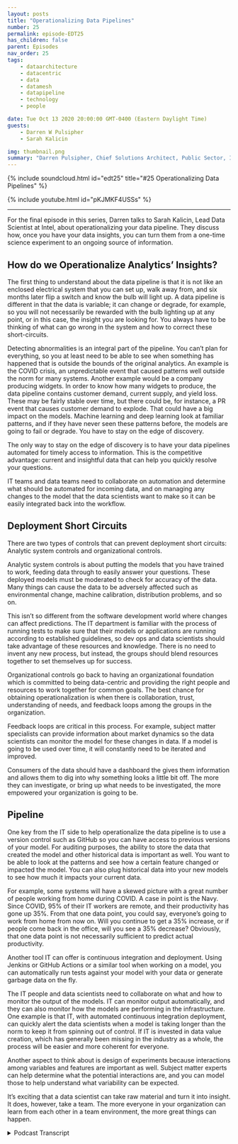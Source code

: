 ```yaml
---
layout: posts
title: "Operationalizing Data Pipelines"
number: 25
permalink: episode-EDT25
has_children: false
parent: Episodes
nav_order: 25
tags:
    - dataarchitecture
    - datacentric
    - data
    - datamesh
    - datapipeline
    - technology
    - people

date: Tue Oct 13 2020 20:00:00 GMT-0400 (Eastern Daylight Time)
guests:
    - Darren W Pulsipher
    - Sarah Kalicin

img: thumbnail.png
summary: "Darren Pulsipher, Chief Solutions Architect, Public Sector, Intel, talks to Sarah Kalicin, Lead Data Scientist, Intel about operationalizing your organization’s data pipeline. It takes a team effort to model, monitor, and produce an ongoing source of valuable information. This is the final episode in the series Kick-starting your Organizational Transformation to Become Data-Centric."
---
```


{% include soundcloud.html id="edt25" title="#25 Operationalizing Data Pipelines" %}

{% include youtube.html id="pKJMKF4USSs" %}

---

For the final episode in this series, Darren talks to Sarah Kalicin, Lead Data Scientist at Intel, about operationalizing your data pipeline. They discuss how, once you have your data insights, you can turn them from a one-time science experiment to an ongoing source of information.

## How do we Operationalize Analytics’ Insights?

The first thing to understand about the data pipeline is that it is not like an enclosed electrical system that you can set up, walk away from, and six months later flip a switch and know the bulb will light up. A data pipeline is different in that the data is variable; it can change or degrade, for example, so you will not necessarily be rewarded with the bulb lighting up at any point, or in this case, the insight you are looking for. You always have to be thinking of what can go wrong in the system and how to correct these short-circuits.

Detecting abnormalities is an integral part of the pipeline. You can’t plan for everything, so you at least need to be able to see when something has happened that is outside the bounds of the original analytics. An example is the COVID crisis, an unpredictable event that caused patterns well outside the norm for many systems. Another example would be a company producing widgets. In order to know how many widgets to produce, the data pipeline contains customer demand, current supply, and yield loss. These may be fairly stable over time, but there could be, for instance, a PR event that causes customer demand to explode. That could have a big impact on the models. Machine learning and deep learning look at familiar patterns, and if they have never seen these patterns before, the models are going to fail or degrade. You have to stay on the edge of discovery.

The only way to stay on the edge of discovery is to have your data pipelines automated for timely access to information. This is the competitive advantage: current and insightful data that can help you quickly resolve your questions.

IT teams and data teams need to collaborate on automation and determine what should be automated for incoming data, and on managing any changes to the model that the data scientists want to make so it can be easily integrated back into the workflow.


## Deployment Short Circuits 

There are two types of controls that can prevent deployment short circuits: Analytic system controls and organizational controls.

Analytic system controls is about putting the models that you have trained to work, feeding data through to easily answer your questions. These deployed models must be moderated to check for accuracy of the data. Many things can cause the data to be adversely affected such as environmental change, machine calibration, distribution problems, and so on.

This isn’t so different from the software development world where changes can affect predictions. The IT department is familiar with the process of running tests to make sure that their models or applications are running according to established guidelines, so dev ops and data scientists should take advantage of these resources and knowledge. There is no need to invent any new process, but instead, the groups should blend resources together to set themselves up for success.

Organizational controls go back to having an organizational foundation which is committed to being data-centric and providing the right people and resources to work together for common goals. The best chance for obtaining operationalization is when there is collaboration, trust, understanding of needs, and feedback loops among the groups in the organization.

Feedback loops are critical in this process. For example, subject matter specialists can provide information about market dynamics so the data scientists can monitor the model for these changes in data. If a model is going to be used over time, it will constantly need to be iterated and improved.

Consumers of the data should have a dashboard the gives them information and allows them to dig into why something looks a little bit off.  The more they can investigate, or bring up what needs to be investigated, the more empowered your organization is going to be.

## Pipeline 

One key from the IT side to help operationalize the data pipeline is to use a version control such as GitHub so you can have access to previous versions of your model. For auditing purposes, the ability to store the data that created the model and other historical data is important as well. You want to be able to look at the patterns and see how a certain feature changed or impacted the model. You can also plug historical data into your new models to see how much it impacts your current data.

For example, some systems will have a skewed picture with a great number of people working from home during COVID. A case in point is the Navy. Since COVID, 95% of their IT workers are remote, and their productivity has gone up 35%. From that one data point, you could say, everyone’s going to work from home from now on. Will you continue to get a 35% increase, or if people come back in the office, will you see a 35% decrease? Obviously, that one data point is not necessarily sufficient to predict actual productivity.

Another tool IT can offer is continuous integration and deployment. Using Jenkins or GitHub Actions or a similar tool when working on a model, you can automatically run tests against your model with your data or generate garbage data on the fly.

The IT people and data scientists need to collaborate on what and how to monitor the output of the models. IT can monitor output automatically, and they can also monitor how the models are performing in the infrastructure. One example is that IT, with automated continuous integration deployment, can quickly alert the data scientists when a model is taking longer than the norm to keep it from spinning out of control. If IT is invested in data value creation, which has generally been missing in the industry as a whole, the process will be easier and more coherent for everyone.

Another aspect to think about is design of experiments because interactions among variables and features are important as well. Subject matter experts can help determine what the potential interactions are, and you can model those to help understand what variability can be expected.

It’s exciting that a data scientist can take raw material and turn it into insight. It does, however, take a team. The more everyone in your organization can learn from each other in a team environment, the more great things can happen.
 



<details>
<summary> Podcast Transcript </summary>

<p></p>

</details>

